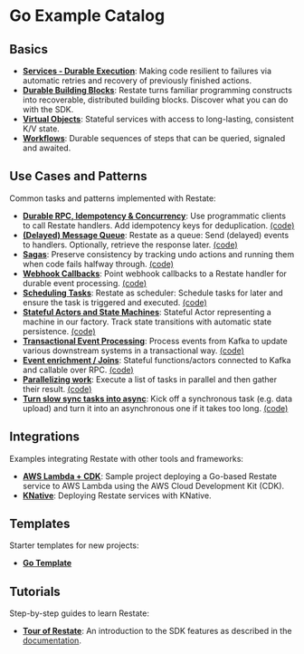 # Go Example Catalog

## Basics

- **[Services - Durable Execution](basics/part0/durableexecution.go)**: Making code resilient to failures via automatic retries and recovery of previously finished actions.
- **[Durable Building Blocks](basics/part1/buildingblocks.go)**: Restate turns familiar programming constructs into recoverable, distributed building blocks. Discover what you can do with the SDK.
- **[Virtual Objects](basics/part3/virtualobjects.go)**: Stateful services with access to long-lasting, consistent K/V state.
- **[Workflows](basics/part2/workflows.go)**: Durable sequences of steps that can be queried, signaled and awaited.

## Use Cases and Patterns

Common tasks and patterns implemented with Restate:

- **[Durable RPC, Idempotency & Concurrency](patterns-use-cases/README.md#durable-rpc-idempotency-and-concurrency)**: Use programmatic clients to call Restate handlers. Add idempotency keys for deduplication. [(code)](patterns-use-cases/src/durablerpc/express_app.ts)
- **[(Delayed) Message Queue](patterns-use-cases/README.md#delayed-message-queue)**: Restate as a queue: Send (delayed) events to handlers. Optionally, retrieve the response later. [(code)](patterns-use-cases/src/queue/task_submitter.ts)
- **[Sagas](patterns-use-cases/README.md#sagas)**: Preserve consistency by tracking undo actions and running them when code fails halfway through. [(code)](patterns-use-cases/src/sagas/booking_workflow.ts)
- **[Webhook Callbacks](patterns-use-cases/README.md#durable-webhook-event-processing)**: Point webhook callbacks to a Restate handler for durable event processing. [(code)](patterns-use-cases/src/webhookcallbacks/webhook_callback_router.ts)
- **[Scheduling Tasks](patterns-use-cases/README.md#scheduling-tasks)**: Restate as scheduler: Schedule tasks for later and ensure the task is triggered and executed. [(code)](patterns-use-cases/src/schedulingtasks/payment_reminders.ts)
- **[Stateful Actors and State Machines](patterns-use-cases/README.md#stateful-actors-and-durable-state-machines)**: Stateful Actor representing a machine in our factory. Track state transitions with automatic state persistence. [(code)](patterns-use-cases/src/statefulactors/machine_operator.ts)
- **[Transactional Event Processing](patterns-use-cases/README.md#event-processing-transactional-handlers-with-durable-side-effects-and-timers)**: Process events from Kafka to update various downstream systems in a transactional way. [(code)](patterns-use-cases/src/eventtransactions/user_feed.ts)
- **[Event enrichment / Joins](patterns-use-cases/README.md#event-processing-event-enrichment)**: Stateful functions/actors connected to Kafka and callable over RPC. [(code)](patterns-use-cases/src/eventenrichment/package_tracker.ts)
- **[Parallelizing work](patterns-use-cases/README.md#parallelizing-work)**: Execute a list of tasks in parallel and then gather their result. [(code)](patterns-use-cases/src/parallelizework/fan_out_worker.ts)
- **[Turn slow sync tasks into async](patterns-use-cases/README.md#async-data-upload)**: Kick off a synchronous task (e.g. data upload) and turn it into an asynchronous one if it takes too long. [(code)](patterns-use-cases/src/dataupload/client.ts)

## Integrations

Examples integrating Restate with other tools and frameworks:

- **[AWS Lambda + CDK](integrations/go-lambda-cdk)**: Sample project deploying a Go-based Restate service to AWS Lambda using the AWS Cloud Development Kit (CDK).
- **[KNative](integrations/knative-go)**: Deploying Restate services with KNative.

## Templates

Starter templates for new projects:

- **[Go Template](templates/go)**

## Tutorials

Step-by-step guides to learn Restate:

- **[Tour of Restate](tutorials/tour-of-restate-go)**: An introduction to the SDK features as described in the [documentation](https://docs.restate.dev/get_started/tour).